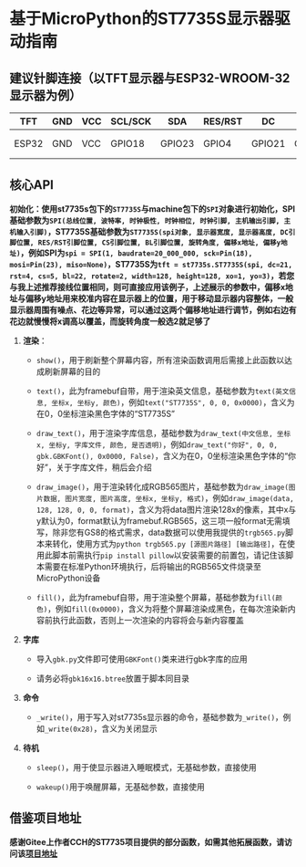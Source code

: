 # 基于MicroPython的ST7735S显示器驱动指南

## 建议针脚连接（以TFT显示器与ESP32-WROOM-32显示器为例）

| TFT | GND | VCC | SCL/SCK | SDA | RES/RST | DC | CS | BL |
|-----|-----|-----|---------|-----|---------|----|----|----|
| ESP32 | GND | VCC | GPIO18 | GPIO23 | GPIO4 | GPIO21 | GPIO5 | GPIO22/不接 |

## 核心API
**初始化：使用st7735s包下的`ST7735S`与machine包下的`SPI`对象进行初始化，SPI基础参数为`SPI(总线位置, 波特率, 时钟极性, 时钟相位, 时钟引脚, 主机输出引脚, 主机输入引脚)`，ST7735S基础参数为`ST7735S(spi对象, 显示器宽度, 显示器高度, DC引脚位置, RES/RST引脚位置, CS引脚位置, BL引脚位置, 旋转角度, 偏移x地址, 偏移y地址)`，例如SPI为`spi = SPI(1, baudrate=20_000_000, sck=Pin(18), mosi=Pin(23), miso=None)`，ST7735S为`tft = st7735s.ST7735S(spi, dc=21, rst=4, cs=5, bl=22, rotate=2, width=128, height=128, xo=1, yo=3)`，若您与我上述推荐接线位置相同，则可直接应用该例子，上述展示的参数中，偏移x地址与偏移y地址用来校准内容在显示器上的位置，用于移动显示器内容整体，一般显示器周围有噪点、花边等异常，可以通过这两个偏移地址进行调节，例如右边有花边就慢慢将x调高以覆盖，而旋转角度一般选2就足够了**

1. **渲染**：
   - `show()`，用于刷新整个屏幕内容，所有渲染函数调用后需接上此函数以达成刷新屏幕的目的

   - `text()`，此为framebuf自带，用于渲染英文信息，基础参数为`text(英文信息, 坐标x, 坐标y, 颜色)`，例如`text("ST7735S", 0, 0, 0x0000)`，含义为在0，0坐标渲染黑色字体的“ST7735S”

   - `draw_text()`，用于渲染字库信息，基础参数为`draw_text(中文信息, 坐标x, 坐标y, 字库文件, 颜色, 是否透明)`，例如`draw_text("你好", 0, 0, gbk.GBKFont(), 0x0000, False)`，含义为在0，0坐标渲染黑色字体的“你好”，关于字库文件，稍后会介绍

   - `draw_image()`，用于渲染转化成RGB565图片，基础参数为`draw_image(图片数据, 图片宽度, 图片高度, 坐标x, 坐标y, 格式)`，例如`draw_image(data, 128, 128, 0, 0, format)`，含义为将data图片渲染128x的像素，其中x与y默认为0，format默认为framebuf.RGB565，这三项一般format无需填写，除非您有GS8的格式需求，data数据可以使用我提供的`trgb565.py`脚本来转化，使用方式为`python trgb565.py [源图片路径] [输出路径]`，在使用此脚本前需执行`pip install pillow`以安装需要的前置包，请记住该脚本需要在标准Python环境执行，后将输出的RGB565文件烧录至MicroPython设备

   - `fill()`，此为framebuf自带，用于渲染整个屏幕，基础参数为`fill(颜色)`，例如`fill(0x0000)`，含义为将整个屏幕渲染成黑色，在每次渲染新内容前执行此函数，否则上一次渲染的内容将会与新内容覆盖

2. **字库**
   - 导入`gbk.py`文件即可使用`GBKFont()`类来进行gbk字库的应用

   - 请务必将`gbk16x16.btree`放置于脚本同目录

3. **命令**
   - `_write()`，用于写入对st7735s显示器的命令，基础参数为`_write()`，例如`_write(0x28)`，含义为关闭显示

4. **待机**
   - `sleep()`，用于使显示器进入睡眠模式，无基础参数，直接使用

   - `wakeup()`用于唤醒屏幕，无基础参数，直接使用

## 借鉴项目地址

**感谢Gitee上作者CCH的ST7735项目提供的部分函数，如需其他拓展函数，请访问该[项目地址](https://gitee.com/cchmpy/st7735)**



